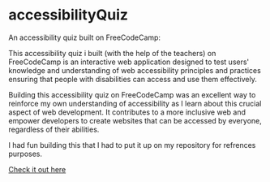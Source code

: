 # accessibilityQuiz
An accessibility quiz built on FreeCodeCamp:

This accessibility quiz i built (with the help of the teachers) on FreeCodeCamp is an interactive web application designed to test users' knowledge and understanding of web accessibility principles and practices ensuring that people with disabilities can access and use them effectively.

Building this accessibility quiz on FreeCodeCamp was an excellent way to reinforce my own understanding of accessibility as I learn about this crucial aspect of web development. It contributes to a more inclusive web and empower developers to create websites that can be accessed by everyone, regardless of their abilities.

I had fun building this that I had to put it up on my repository for refrences purposes.

<a href="https://muhd-dev.github.io/accessibilityQuiz/">Check it out here</a>
